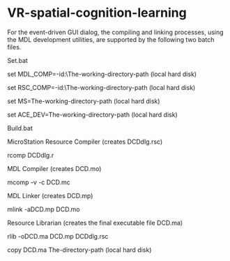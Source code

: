 # VR-spatial-cognition-learning
 
For the event-driven GUI dialog, the compiling and linking processes, using the MDL development utilities, are supported by the following two batch files.

Set.bat 

set MDL_COMP=-id:\The-working-directory-path (local hard disk) 

set RSC_COMP=-id:\The-working-directory-path (local hard disk) 

set MS=The-working-directory-path (local hard disk) 

set ACE_DEV=The-working-directory-path (local hard disk)


Build.bat 

MicroStation Resource Compiler (creates DCDdlg.rsc) 

rcomp DCDdlg.r


MDL Compiler (creates DCD.mo) 

mcomp -v -c DCD.mc


MDL Linker (creates DCD.mp) 

mlink -aDCD.mp DCD.mo


Resource Librarian (creates the final executable file DCD.ma) 

rlib -oDCD.ma DCD.mp DCDdlg.rsc


copy DCD.ma The-directory-path (local hard disk)

